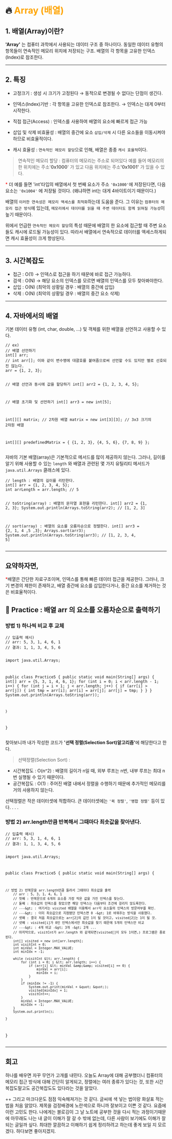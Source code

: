 <h1 id="🔥-span-stylecolororangearray-배열span">🔥 <span style="color: orange;">Array (배열)</span></h1>
<h2 id="1-배열array이란">1. 배열(Array)이란?</h2>
<p><strong>'Array'</strong> 는 컴퓨터 과학에서 사용되는 데이터 구조 중 하나이다.
동일한 데이터 유형의 항목들이 연속적인 메모리 위치에 저장되는 구조.
배열의 각 항목을 고유한 인덱스(Index)로 참조한다.</p>
<hr />

<h2 id="2-특징">2. 특징</h2>
<ul>
<li><p>고정크기 : 생성 시 크기가 고정된다 &rarr; 동적으로 변경될 수 없다는 단점이 생긴다.</p>
</li>
<li><p>인덱스(Index)기반 : 각 항목을 고유한 인덱스로 참조한다. &rarr; 인덱스는 대게 0부터 시작한다.</p>
</li>
<li><p>직접 접근(Access) : 인덱스를 사용하여 배열의 요소에 빠르게 접근 가능</p>
</li>
<li><p>삽입 및 삭제 비효율성 : 배열의 중간에 요소 <code>삽입/삭제</code> 시 다른 요소들을 이동시켜야하므로 비효율적이다.</p>
</li>
<li><p>캐시 효율성 : <code>연속적인 메모리 할당</code>으로 인해, 배열은 종종 <code>캐시 효율적</code>이다.</p>
</li>
</ul>
<blockquote>
<p>연속적인 메모리 할당 : 컴퓨터의 메모리는 주소로 되어있다 
예를 들어 메모리의 한 위치에는 주소'<strong>0x1000</strong>' 가 있고 다음 위치에는  주소<strong>'0x1001'</strong> 가 있을 수 있다.</p>
</blockquote>
<p><span style="color: red;">*</span> 더 예를 들면 'int'타입의 배열에서 첫 번째 요소가 주소 <code>'0x1000'</code>에 저장된다면, 다음 요소는 <code>'0x1004'</code> 에 저장될 것이다. (왜냐하면 int는 대게 4바이트이기 때문이다.)</p>
<p>배열의 <code>이러한 연속성은 메모리 액세스를 최적화</code>하는데 도움을 준다. 그 이유는 <code>컴퓨터의 메모리 접근 방식</code>에 있는데, <code>메모리에서 데이터를 읽을 때 주변 데이터도 함께 읽혀질 가능성</code>이 높기 때문이다.</p>
<p>위에서 언급한 <code>연속적인 메모리 할당</code>의 특성 때문에 배열의 한 요소에 접근할 때 주변 요소들도 캐시에 로드될 가능성이 있다. 따라서 배열에서 연속적으로 데이터를 액세스하게되면 캐시 효율성이 크게 향상된다.</p>
<hr />

<h2 id="3-시간복잡도">3. 시간복잡도</h2>
<ul>
<li>접근 : O(1) &rarr; 인덱스로 접근을 하기 때문에 바로 접근 가능하다.</li>
<li>검색 : O(N) &rarr; 해당 요소의 인덱스를 모르면 배열의 인덱스를 모두 찾아봐야한다.</li>
<li>삽입 : O(N) (최악의 상황일 경우 : 배열의 중간에 삽입)</li>
<li>삭제 : O(N) (최악의 상황일 경우 : 배열의 중간 요소 삭제)</li>
</ul>
<hr />

<h2 id="4-자바에서의-배열">4. 자바에서의 배열</h2>
<p>기본 데이터 유형 (int, char, double, ...) 및 객체를 위한 배열을 선언하고 사용할 수 있다.</p>
<pre><code class="language-java">// ex) 
// 배열 선언하기
int[] arr; 
// int arr[]; 이와 같이 변수명에 대괄호를 붙여줌으로써 선언할 수도 있지만 별로 선호되진 않는다.
arr = {1, 2, 3};

// 배열 선언과 동시에 값을 할당하기
int[] arr2 = {1, 2, 3, 4, 5};

// 배열 초기화 및 선언하기
int[] arr3 = new int[5]; 

int[][] matrix; // 2차원 배열
matrix = new int[3][3]; // 3x3 크기의 2차원 배열

int[][] predefinedMatrix = {
    {1, 2, 3},
    {4, 5, 6},
    {7, 8, 9}
};
</code></pre>
<p>자바의 기본 배열(array)은 기본적으로 메서드를 많이 제공하지 않는다.
그러나, 길이를 알기 위해 사용할 수 있는 <code>length</code> 와 배열과 관련된 몇 가지 유틸리티 메서드가 <code>java.util.Arrays</code> 클래스에 있다.</p>
<pre><code class="language-java">// length : 배열의 길이를 리턴한다.
int[] arr = {1, 2, 3, 4, 5};
int arrLength = arr.length; // 5


// toString(array) : 배열의 문자열 표현을 리턴한다.
int[] arr2 = {1, 2, 3};
System.out.println(Arrays.toString(arr2); // [1, 2, 3]


// sort(array) : 배열의 요소를 오름차순으로 정렬한다.
int[] arr3 = {2, 1, 4 ,5 ,3};
Arrays.sort(arr3);
System.out.println(Arrays.toString(arr3); // [1, 2, 3, 4, 5]</code></pre>
<hr />

<h2 id="요약하자면">요약하자면,</h2>
<p><span style="color: red;">*</span>배열은 간단한 자료구조이며, 인덱스를 통해 빠른 데이터 접근을 제공한다.
그러나, 크기 변경의 제한이 존재하고, 배열 중간에 요소를 삽입한다거나, 중간 요소를 제거하는 것은 비효율적이다.</p>
<h2 id="🏀-practice--배열-arr-의-요소를-오름차순으로-출력하기">🏀 Practice : 배열 arr 의 요소를 오름차순으로 출력하기</h2>
<h3 id="방법-1-하나씩-비교-후-교체">방법 1) 하나씩 비교 후 교체</h3>
<pre><code class="language-java">// 입출력 예시)
// arr: 5, 3, 1, 4, 6, 1
// 결과: 1, 1, 3, 4, 5, 6

import java.util.Arrays;

public class Practice5 {
    public static void main(String[] args) {
        int[] arr = {5, 3, 1, 4, 6, 1};
        for (int i = 0; i &lt; arr.length - 1; i++) {
            for (int j = i + 1; j &lt; arr.length; j++) {
                if (arr[i] &gt; arr[j]) {
                    int tmp = arr[i];
                    arr[i] = arr[j];
                    arr[j] = tmp;
                }
            }
        }
        System.out.println(Arrays.toString(arr));

    }
}</code></pre>
<p>찾아보니까 내가 작성한 코드가 <strong>'선택 정렬(Selection Sort)알고리즘'</strong>에 해당한다고 한다.</p>
<blockquote>
<p>선택정렬(Selection Sort) : </p>
</blockquote>
<ul>
<li>시간복잡도 : O(n^2) : 배열의 길이가 n일 때, 외부 루프는 n번, 내부 루프는 최대 n번 실행될 수 있기 때문이다.</li>
<li>공간복잡도 : O(1) : 주어진 배열 내에서 정렬을 수행하기 때문에 추가적인 메모리를 거의 사용하지 않는다.</li>
</ul>
<p>선택정렬은 작은 데이터셋에 적합하다. 큰 데이터셋에는 <code>'퀵 정렬'</code>, <code>'병합 정렬'</code> 등이 있다.
.
.
.</p>
<h3 id="방법-2-arrlength만큼-반복해서-그때마다-최솟값을-찾아낸다">방법 2) arr.length만큼 반복해서 그때마다 최솟값을 찾아낸다.</h3>
<pre><code class="language-java">// 입출력 예시)
// arr: 5, 3, 1, 4, 6, 1
// 결과: 1, 1, 3, 4, 5, 6

import java.util.Arrays;

public class Practice5 {
    public static void main(String[] args) {

    // 방법 2) 반복문을 arr.length만큼 돌려서 그때마다 최솟값을 출력
        // arr : 5, 3, 1, 4, 6, 1
        // 첫째 : 반복문으로 6개의 요소중 가장 작은 값을 가진 인덱스를 찾는다.
        // 둘째 : 최솟값의 인덱스를 찾았으면 해당 인덱스는 다음부터 조건에 걸리지 않도록한다. 
        // ---&gt; : 여기서는 visited 배열을 이용해서 arr각 요소들의 인덱스의 방문여부를 확인.
        // ---&gt; : 이미 최솟값으로 지정됐던 인덱스면 0 -&gt; 1로 바꿔주는 방식을 사용했다.
        // 셋째 : 결국 처음 최솟값으로는 arr[2]의 값인 1이 될 것이고, visited[2]는 1이 될 것.
        // 넷째 : visited[i]가 0인 인덱스에서만 최솟값을 찾기 때문에 5개의 인덱스만 비교
        // ---&gt; : 4개 비교 -&gt; 3개 -&gt; 2개 ... 
        // 마지막으로, visitCnt가 arr.length 와 같게되면(visited[]이 모두 1이면,) 프로그램은 종료된다.
        int[] visited = new int[arr.length];
        int visitCnt = 0;
        int minVal = Integer.MAX_VALUE;
        int minIdx = -1;

        while (visitCnt &lt; arr.length) {
            for (int i = 0; i &lt; arr.length; i++) {
                if (arr[i] &lt; minVal &amp;&amp; visited[i] == 0) {
                    minVal = arr[i];
                    minIdx = i;
                }
            }
            if (minIdx != -1) {
                System.out.print(minVal + &quot; &quot;);
                visited[minIdx] = 1;
                visitCnt++;
            }
            minVal = Integer.MAX_VALUE;
            minIdx = -1;
        }
        System.out.println();

    }
}
</code></pre>
<hr />

<h2 id="회고">회고</h2>
<p>하나를 배우면 자꾸 무언가 고개를 내민다. 오늘도 Array에 대해 공부했더니 컴퓨터의 메모리 접근 방식에 대해 간단히 알게되고, 정렬에는 여러 종류가 있다는 것, 또한 시간복잡도말고도 공간복잡도도 있다라는 것을 알았다.</p>
<p>++ 그리고 마크다운도 점점 익숙해져가는 것 같다. 글씨에 색 넣는 법이랑 화살표 적는 법을 처음 알았다. 제목을 검정배경에 노란색으로 하니까 잘보이고 이쁜 것 같다.
요즘에 이런 고민도 한다. 나에게는 블로깅이 그 날 노트에 공부한 것을 다시 적는 과정이기때문에 아무래도 나는 내 글이 이해가 잘 갈 수 밖에 없는데, 다른 사람이 보기에도 이해가 잘 되는 글일까 싶다. 최대한 깔끔하고 이해하기 쉽게 정리하려고 하는데 좋게 보일 지 모르겠다. 하다보면 좋아지겠지.</p>
